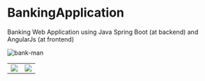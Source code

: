 # BankingApplication
Banking Web Application using Java Spring Boot (at backend) and AngularJs (at frontend)

![bank-man](https://github.com/user-attachments/assets/b631e518-b244-4cbc-8d9c-95758b77e567)

<table>
  <tr>
    <td>
      <img src="https://github.com/user-attachments/assets/96c2ca49-4532-49df-9894-e48a9d89ac5a" />
    </td>
    <td>
      <img src="https://github.com/user-attachments/assets/43e523dd-d4fb-4003-8e8a-6fe196e2d173" />
    </td>
  </tr>
</table>
